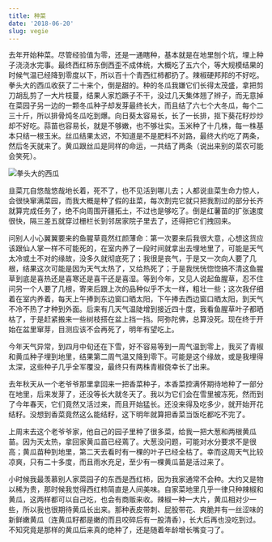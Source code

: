 ```yaml
---
title: 种菜
date: '2018-06-20'
slug: vegie
---
```


去年开始种菜。尽管经验值为零，还是一通瞎种，基本就是在地里刨个坑，埋上种子浇浇水完事。最终西红柿东倒西歪不成体统，大概吃了五六个，等大规模结果的时候气温已经降到零度以下，所以百十个青西红柿都扔了。辣椒硬邦邦的不好吃。拳头大的西瓜收获了二十来个，倒是甜的。种的冬瓜我嫌它们长得太茂盛，拿把剪刀胡乱剪了一大片枝蔓，结果人家尥蹶子不干，没过几天集体翘了辫子，而无意掉在菜园子另一边的一颗冬瓜种子却发芽最终长大，而且结了六七个大冬瓜，每个二三十斤，所以排骨炖冬瓜吃到爆。向日葵太容易长，长了一长排，抠下葵花籽炒炒却不好吃。蒜苗也容易长，就是不够嫩，也不够壮实。玉米种了十几株，每一株基本只结一根玉米。丝瓜结果太迟，不知道是不是肥料不对路，最终大约吃了两条，然后冬天就来了。黄瓜跟丝瓜是同样的命运，一共结了两条（说出来别的菜农可能会笑死）。

![拳头大的西瓜](https://db.yihui.org/images/watermelon.jpg)

韭菜兀自悠哉悠哉地长着，死不了，也不见活到哪儿去；人都说韭菜生命力惊人，会很快窜满菜园，而我大概是种了假的韭菜，每次割完它就只把我割过的部分长齐就算完成任务了，绝不向周围开疆拓土，不过也是够吃了。倒是红薯苗的扩张速度很快，隔三差五就穿过栅栏长到邻居家院子里去了，还得把它们拽回来。

问别人小心翼翼要来的鱼腥草竟然红颜薄命：第一次要来后我很大意，心想这货应该跟仙人掌一样不可能死的，在室内养了一段时间就拿出去埋地里了，可能是天气太冷或土不对的缘故，没多久就彻底死了；我很是丧气，于是又一次向人要了几根，结果这次可能是因为天气太热了，又给热死了；于是我恍恍惚惚搞不清这鱼腥草到底是喜热还是喜寒还是喜干还是喜湿。等到今年，又见人说起鱼腥草，忍不住问另一个人要了几根，寄来后跟上次的品种似乎不太一样，粗壮一些；这次我仔细着在室内养着，每天上午捧到东边窗口晒太阳，下午捧去西边窗口晒太阳，到天气不冷不热了才种到外面。后来有几天气温陡增到接近四十度，我看鱼腥草叶子都晒枯了，于是赶紧搬来一些树枝搭在盆上挡一挡。阿弥陀佛，总算没死。现在终于开始在盆里窜芽，目测应该不会再死了，明年有望吃上。

今年天气异常，到四月中旬还在下雪，好不容易等到一周气温到零上，我买了青椒和黄瓜种子埋到地里，结果第二周气温又降到零下。可能是这个缘故，或是我埋得太深，这些种子几乎全军覆没，最终只有两株青椒侥幸长了出来。

去年秋天从一个老爷爷那里拿回来一把香菜种子，本香菜控满怀期待地种了一部分在地里，后来发芽了，还没等长大就冬天了。我以为它们会在雪里被冻死，然而到了今年春天，它们竟然又活过来，而且开始猛长。还没来得及吃多少，就开始开花结籽。没想到香菜竟然这么能结籽，这下明年就算把香菜当饭吃都吃不完了。

上周末去这个老爷爷家，他自己的园子里种了很多菜，给我一把大葱和两根黄瓜苗。因为天太热，拿回家黄瓜苗已经蔫了。大葱没问题，可能对水分要求不是很高；黄瓜苗种到地里，第二天去看时有一棵的叶子已经全枯了。幸而这周天气比较凉爽，只有二十多度，而且雨水充足，至少有一棵黄瓜苗是活过来了。

小时候我最羡慕别人家菜园子的东西是西红柿，因为我家通常不会种。大约又是物以稀为贵，那时候我觉得西红柿简直是人间美味。自家菜地里几乎一律只种辣椒和黄瓜，这两样都可以自己吃，也会有商贩来收。辣椒一种一大片，黄瓜相对少一些，所以我也很期待黄瓜长出来。那种表皮带刺、屁股带花、爽脆并有一丝涩味的新鲜嫩黄瓜（连黄瓜籽都是嫩的而且咬碎后有一股清香），长大后再也没吃到过。不知究竟是那样的黄瓜后来真的绝种了，还是随着年龄增长嘴变刁了。
